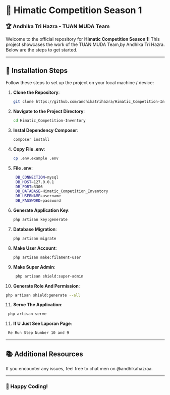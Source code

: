 # 🌟 Himatic Competition Season 1

### 🏆 Andhika Tri Hazra - TUAN MUDA Team

Welcome to the official repository for **Himatic Competition Season 1**! This project showcases the work of the TUAN MUDA Team,by Andhika Tri Hazra. Below are the steps to get started.

---

## 🚀 Installation Steps

Follow these steps to set up the project on your local machine / device:

1. **Clone the Repository**:
   ```bash
   git clone https://github.com/andhikatrihazra/Himatic_Competition-Inventory.git
   ```

2. **Navigate to the Project Directory**:
   ```bash
   cd Himatic_Competition-Inventory
   ```

3. **Instal Dependency Composer**:
   ```bash
   composer install
   ```

4. **Copy File .env**:
   ```bash
   cp .env.example .env
   ```
   
5. **File .env**:
   ```bash
    DB_CONNECTION=mysql
    DB_HOST=127.0.0.1
    DB_PORT=3306
    DB_DATABASE=Himatic_Competition_Inventory
    DB_USERNAME=username
    DB_PASSWORD=password
   ```

6. **Generate Application Key**:
   ```bash
   php artisan key:generate
   ```

7. **Database Migration**:
   ```bash
   php artisan migrate
   ```

8. **Make User Account**:
   ```bash
   php artisan make:filament-user
   ```

9. **Make Super Admin**:
   ```bash
    php artisan shield:super-admin
   ```

10. **Generate Role And Permission**:
   ```bash
   php artisan shield:generate --all
   ```

11. **Serve The Application**:
   ```bash
    php artisan serve
   ```

11. **If U Just See Laporan Page**:
   ```bash
    Re Run Step Number 10 and 9
   ```
---

## 📚 Additional Resources

If you encounter any issues, feel free to chat men on @andhikahazraa.

---

### 🎉 Happy Coding!

